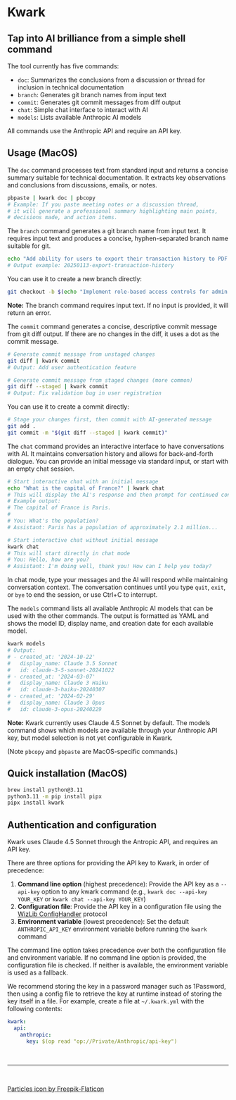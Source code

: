 <!-- PACKAGE file - intended to be shown when a user browses the package in a registry, incuding PyPI. Content is focused on what a _consumer_ of the application might want to know. -->

# Kwark

## Tap into AI brilliance from a simple shell command

The tool currently has five commands:
- `doc`: Summarizes the conclusions from a discussion or thread for inclusion in technical documentation
- `branch`: Generates git branch names from input text
- `commit`: Generates git commit messages from diff output
- `chat`: Simple chat interface to interact with AI
- `models`: Lists available Anthropic AI models

All commands use the Anthropic API and require an API key.

## Usage (MacOS)

The `doc` command processes text from standard input and returns a concise summary suitable for technical documentation. It extracts key observations and conclusions from discussions, emails, or notes.

```bash
pbpaste | kwark doc | pbcopy
# Example: If you paste meeting notes or a discussion thread,
# it will generate a professional summary highlighting main points,
# decisions made, and action items.
```
The `branch` command generates a git branch name from input text. It requires input text and produces a concise, hyphen-separated branch name suitable for git.

```bash
echo "Add ability for users to export their transaction history to PDF for quarterly tax reporting" | kwark branch
# Output example: 20250113-export-transaction-history
```

You can use it to create a new branch directly:

```bash
git checkout -b $(echo "Implement role-based access controls for admin dashboard" | kwark branch)
```

**Note:** The branch command requires input text. If no input is provided, it will return an error.

The `commit` command generates a concise, descriptive commit message from git diff output. If there are no changes in the diff, it uses a dot as the commit message.

```bash
# Generate commit message from unstaged changes
git diff | kwark commit
# Output: Add user authentication feature

# Generate commit message from staged changes (more common)
git diff --staged | kwark commit
# Output: Fix validation bug in user registration
```

You can use it to create a commit directly:

```bash
# Stage your changes first, then commit with AI-generated message
git add .
git commit -m "$(git diff --staged | kwark commit)"
```

The `chat` command provides an interactive interface to have conversations with AI. It maintains conversation history and allows for back-and-forth dialogue. You can provide an initial message via standard input, or start with an empty chat session.

```bash
# Start interactive chat with an initial message
echo "What is the capital of France?" | kwark chat
# This will display the AI's response and then prompt for continued conversation
# Example output:
# The capital of France is Paris.
# 
# You: What's the population?
# Assistant: Paris has a population of approximately 2.1 million...

# Start interactive chat without initial message
kwark chat
# This will start directly in chat mode
# You: Hello, how are you?
# Assistant: I'm doing well, thank you! How can I help you today?
```

In chat mode, type your messages and the AI will respond while maintaining conversation context. The conversation continues until you type `quit`, `exit`, or `bye` to end the session, or use Ctrl+C to interrupt.

The `models` command lists all available Anthropic AI models that can be used with the other commands. The output is formatted as YAML and shows the model ID, display name, and creation date for each available model.

```bash
kwark models
# Output:
# - created_at: '2024-10-22'
#   display_name: Claude 3.5 Sonnet
#   id: claude-3-5-sonnet-20241022
# - created_at: '2024-03-07'
#   display_name: Claude 3 Haiku
#   id: claude-3-haiku-20240307  
# - created_at: '2024-02-29'
#   display_name: Claude 3 Opus
#   id: claude-3-opus-20240229
```

**Note:** Kwark currently uses Claude 4.5 Sonnet by default. The models command shows which models are available through your Anthropic API key, but model selection is not yet configurable in Kwark.

(Note `pbcopy` and `pbpaste` are MacOS-specific commands.)

## Quick installation (MacOS)

```bash
brew install python@3.11
python3.11 -m pip install pipx
pipx install kwark
```

## Authentication and configuration

Kwark uses Claude 4.5 Sonnet through the Antropic API, and requires an API key.

There are three options for providing the API key to Kwark, in order of precedence:

1. **Command line option** (highest precedence): Provide the API key as a `--api-key` option to any kwark command (e.g., `kwark doc --api-key YOUR_KEY` or `kwark chat --api-key YOUR_KEY`)
2. **Configuration file**: Provide the API key in a configuration file using the [WizLib ConfigHandler](https://wizlib.steamwiz.io/api/config-handler) protocol
3. **Environment variable** (lowest precedence): Set the default `ANTHROPIC_API_KEY` environment variable before running the `kwark` command

The command line option takes precedence over both the configuration file and environment variable. If no command line option is provided, the configuration file is checked. If neither is available, the environment variable is used as a fallback.

We recommend storing the key in a password manager such as 1Password, then using a config file to retrieve the key at runtime instead of storing the key itself in a file. For example, create a file at `~/.kwark.yml` with the following contents:

```yaml
kwark:
  api:
    anthropic:
      key: $(op read "op://Private/Anthropic/api-key")
```

<br/>

---

<br/>

<a href="https://www.flaticon.com/free-icons/particles">Particles icon by Freepik-Flaticon</a>
